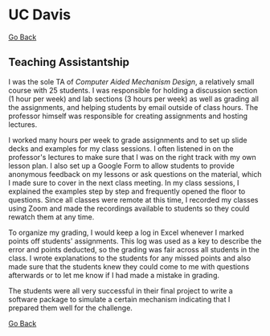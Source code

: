 # UC Davis

[Go Back](/)

## Teaching Assistantship

I was the sole TA of _Computer Aided Mechanism Design_, a relatively small course with 25 students. I was responsible for holding a discussion section (1 hour per week) and lab sections (3 hours per week) as well as grading all the assignments, and helping students by email outside of class hours. The professor himself was responsible for creating assignments and hosting lectures.

I worked many hours per week to grade assignments and to set up slide decks and examples for my class sessions. I often listened in on the professor's lectures to make sure that I was on the right track with my own lesson plan. I also set up a Google Form to allow students to provide anonymous feedback on my lessons or ask questions on the material, which I made sure to cover in the next class meeting. In my class sessions, I explained the examples step by step and frequently opened the floor to questions. Since all classes were remote at this time, I recorded my classes using Zoom and made the recordings available to students so they could rewatch them at any time.

To organize my grading, I would keep a log in Excel whenever I marked points off students' assignments. This log was used as a key to describe the error and points deducted, so the grading was fair across all students in the class. I wrote explanations to the students for any missed points and also made sure that the students knew they could come to me with questions afterwards or to let me know if I had made a mistake in grading.

The students were all very successful in their final project to write a software package to simulate a certain mechanism indicating that I prepared them well for the challenge.

[Go Back](/)